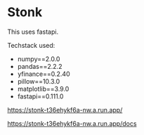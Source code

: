 # Stonk

This uses fastapi.

Techstack used:
- numpy==2.0.0
- pandas==2.2.2
- yfinance==0.2.40
- pillow==10.3.0
- matplotlib==3.9.0
- fastapi==0.111.0

https://stonk-t36ehykf6a-nw.a.run.app/

https://stonk-t36ehykf6a-nw.a.run.app/docs
